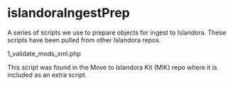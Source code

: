 # islandoraIngestPrep
 A series of scripts we use to prepare objects for ingest to Islandora. These scripts have been pulled from other Islandora repos.
 
 1_validate_mods_xml.php
 
 This script was found in the Move to Islandora Kit (MIK) repo where it is included as an extra script.
 
 
 
 
